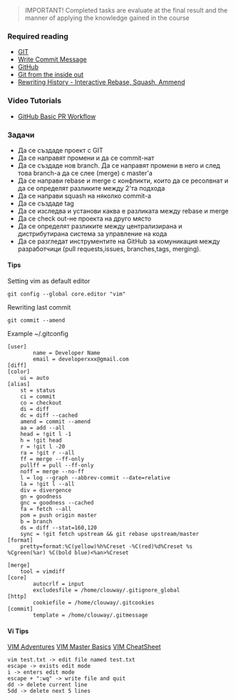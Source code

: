 > IMPORTANT! Completed tasks are evaluate at the final result and the manner of applying the knowledge gained in the  course 

### Required reading
 * [GIT](http://book.git-scm.com/)  
 * [Write Commit Message](http://chris.beams.io/posts/git-commit/)  
 * [GitHub](http://github.com/)  
 * [Git from the inside out](http://maryrosecook.com/blog/post/git-from-the-inside-out)  
 * [Rewriting History - Interactive Rebase, Squash, Ammend](https://robots.thoughtbot.com/git-interactive-rebase-squash-amend-rewriting-history)  

### Video Tutorials
 * [GitHub Basic PR Workflow](https://drive.google.com/open?id=0B9XARH7wTEN4MHV2SG9TMXdOOUU)  

### Задачи  
  * Да се създаде проект с GIT
  * Да се направят промени и да се commit-нат
  * Да се създаде нов branch. Да се направят промени в него и след това branch-a да се слее (merge) с master'a
  * Да се направи rebase и merge с конфликти, които да се ресолвнат и да се определят разликите между 2'та подхода
  * Да се направи squash на няколко commit-a
  * Да се създаде tag
  * Да се изследва и установи каква е разликата между rebase и merge
  * Да се check out-не проекта на друго място
  * Да се определят разликите между централизирана и дистрибутирана система за управление на кода
  * Да се разгледат инструментите на GitHub за комуникация между разработчици (pull requests,issues, branches,tags, merging).

#### Tips

Setting vim as default editor
```
git config --global core.editor "vim"
```

Rewriting last commit 
```
git commit --amend
```

Example ~/.gitconfig 
```
[user]
        name = Developer Name
        email = developerxxx@gmail.com
[diff]
[color]
    ui = auto
[alias]
    st = status
    ci = commit
    co = checkout
    di = diff
    dc = diff --cached
    amend = commit --amend
    aa = add --all
    head = !git l -1
    h = !git head
    r = !git l -20
    ra = !git r --all
    ff = merge --ff-only
    pullff = pull --ff-only
    noff = merge --no-ff
    l = log --graph --abbrev-commit --date=relative
    la = !git l --all
    div = divergence
    gn = goodness
    gnc = goodness --cached
    fa = fetch --all
    pom = push origin master
    b = branch
    ds = diff --stat=160,120
    sync = !git fetch upstream && git rebase upstream/master
[format]
    pretty=format:%C(yellow)%h%Creset -%C(red)%d%Creset %s %Cgreen(%ar) %C(bold blue)<%an>%Creset

[merge]
    tool = vimdiff
[core]
        autocrlf = input
        excludesfile = /home/clouway/.gitignore_global
[http]
        cookiefile = /home/clouway/.gitcookies
[commit]
        template = /home/clouway/.gitmessage
```

#### Vi Tips

[VIM Adventures](http://vim-adventures.com/)
[VIM Master Basics](http://www.tuxradar.com/content/vim-master-basics)
[VIM CheatSheet](http://www.viemu.com/vi-vim-cheat-sheet.gif)  
```
vim test.txt -> edit file named test.txt
escape -> exists edit mode
i -> enters edit mode
escape + ":wq" -> write file and quit 
dd -> delete current line 
5dd -> delete next 5 lines 
```
